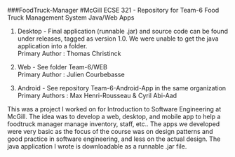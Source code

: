 ###FoodTruck-Manager
#McGill ECSE 321 - Repository for Team-6 Food Truck Management System Java/Web Apps

1. Desktop - Final application (runnable .jar) and source code can be found under releases, tagged as version 1.0. We were unable to get the java application into a folder.		
Primary Author : Thomas Christinck
 		
2. Web - See folder Team-6/WEB		
Primary Author : Julien Courbebasse
 
3. Android - See repository Team-6-Android-App in the same organization		
Primary Authors : Max Henri-Rousseau & Cyril Abi-Aad
 
 
 
This was a project I worked on for Introduction to Software Engineering at McGill. The idea was to develop a web, desktop, and mobile app to help a foodtruck manager manage inventory, staff, etc.. The apps we developed were very basic as the focus of the course was on design patterns and good practice in software engineering, and less on the actual design. The java application I wrote is downloadable as a runnable .jar file.
